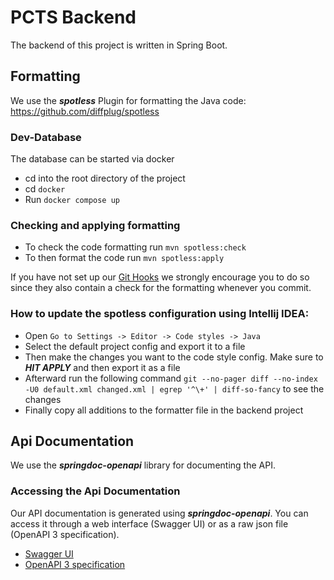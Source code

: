 # PCTS Backend
The backend of this project is written in Spring Boot.

## Formatting
We use the ***spotless*** Plugin for formatting the Java code:
https://github.com/diffplug/spotless
### Dev-Database 
The database can be started via docker
- cd into the root directory of the project
- cd `docker`
- Run `docker compose up`


### Checking and applying formatting
- To check the code formatting run `mvn spotless:check`
- To then format the code run `mvn spotless:apply`

If you have not set up our [Git Hooks](../README.md#git-hooks) we strongly encourage you to do so since they also contain a check for the formatting whenever you commit.

### How to update the spotless configuration using Intellij IDEA:
- Open `Go to Settings -> Editor -> Code styles -> Java`
- Select the default project config and export it to a file
- Then make the changes you want to the code style config. Make sure to ***HIT APPLY*** and then export it as a file
- Afterward run the following command `git --no-pager diff --no-index -U0 default.xml changed.xml | egrep '^\+' | diff-so-fancy` to see the changes
- Finally copy all additions to the formatter file in the backend project

## Api Documentation
We use the ***springdoc-openapi*** library for documenting the API.

### Accessing the Api Documentation

Our API documentation is generated using ***springdoc-openapi***. You can access it through a web interface (Swagger UI) or as a raw json file (OpenAPI 3 specification).

- [Swagger UI](http://localhost:8080/swagger-ui/index.html)
- [OpenAPI 3 specification](http://localhost:8080/v3/api-docs)